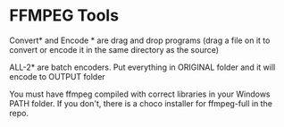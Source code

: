 # FFMPEG Tools

Convert* and Encode * are drag and drop programs (drag a file on it to convert or encode it in the same directory as the source)


 ALL-2* are batch encoders. Put everything in ORIGINAL folder and it will encode to OUTPUT folder

 You must have ffmpeg compiled with correct libraries in your Windows PATH folder. If you don't, there is a choco installer for ffmpeg-full in the repo.
